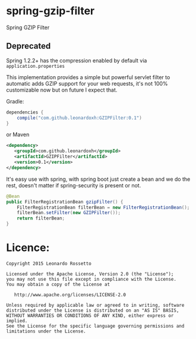 # spring-gzip-filter
Spring GZIP Filter

Deprecated
-----
Spring 1.2.2+ has the compression enabled by default via <code>application.properties</code>

This implementation provides a simple but powerful servlet filter to automatic adds GZIP support for your web requests, it's not 100% customizable now but on future I expect that.

Gradle:
```groovy
dependencies {
    compile("com.github.leonardoxh:GZIPFilter:0.1")
}
```

or Maven
```xml
<dependency>
   <groupId>com.github.leonardoxh</groupId>
   <artifactId>GZIPFilter</artifactId>
   <version>0.1</version>
</dependency>
```

It's easy use with spring, with spring boot just create a bean and we do the rest, doesn't matter if spring-security is present or not.
```java
@Bean
public FilterRegistrationBean gzipFilter() {
    FilterRegistrationBean filterBean = new FilterRegistrationBean();
    filterBean.setFilter(new GZIPFilter());
    return filterBean;
}
```

Licence:
=================
```
Copyright 2015 Leonardo Rossetto

Licensed under the Apache License, Version 2.0 (the "License");
you may not use this file except in compliance with the License.
You may obtain a copy of the License at

   http://www.apache.org/licenses/LICENSE-2.0

Unless required by applicable law or agreed to in writing, software
distributed under the License is distributed on an "AS IS" BASIS,
WITHOUT WARRANTIES OR CONDITIONS OF ANY KIND, either express or implied.
See the License for the specific language governing permissions and
limitations under the License.
```
